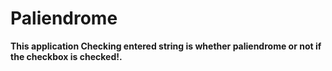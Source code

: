 Paliendrome
===========

**This application Checking entered string is whether paliendrome or not if the checkbox is checked!.**
